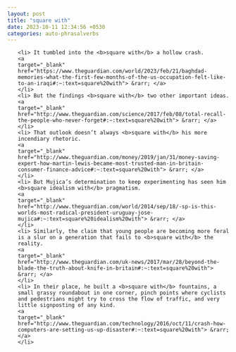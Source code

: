 ```yaml
---
layout: post
title: "square with"
date: 2023-10-11 12:34:56 +0530
categories: auto-phrasalverbs
---
```

<ol>

    <li> It tumbled into the <b>square with</b> a hollow crash.
    <a 
    target="_blank" 
    href="https://www.theguardian.com/world/2023/feb/21/baghdad-memories-what-the-first-few-months-of-the-us-occupation-felt-like-to-an-iraqi#:~:text=square%20with"> &rarr; </a>
    </li>
    <li> But the findings <b>square with</b> two other important ideas.
    <a 
    target="_blank" 
    href="http://www.theguardian.com/science/2017/feb/08/total-recall-the-people-who-never-forget#:~:text=square%20with"> &rarr; </a>
    </li>
    <li> That outlook doesn’t always <b>square with</b> his more incendiary rhetoric.
    <a 
    target="_blank" 
    href="http://www.theguardian.com/money/2019/jan/31/money-saving-expert-how-martin-lewis-became-most-trusted-man-in-britain-consumer-finance-advice#:~:text=square%20with"> &rarr; </a>
    </li>
    <li> But Mujica’s determination to keep experimenting has seen him <b>square idealism with</b> pragmatism.
    <a 
    target="_blank" 
    href="http://www.theguardian.com/world/2014/sep/18/-sp-is-this-worlds-most-radical-president-uruguay-jose-mujica#:~:text=square%20idealism%20with"> &rarr; </a>
    </li>
    <li> Similarly, the claim that young people are becoming more feral is a slur on a generation that fails to <b>square with</b> the reality.
    <a 
    target="_blank" 
    href="http://www.theguardian.com/uk-news/2017/mar/28/beyond-the-blade-the-truth-about-knife-in-britain#:~:text=square%20with"> &rarr; </a>
    </li>
    <li> In their place, he built a <b>square with</b> fountains, a small grassy roundabout in one corner, pinch points where cyclists and pedestrians might try to cross the flow of traffic, and very little signposting of any kind.
    <a 
    target="_blank" 
    href="http://www.theguardian.com/technology/2016/oct/11/crash-how-computers-are-setting-us-up-disaster#:~:text=square%20with"> &rarr; </a>
    </li>